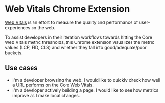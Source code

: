 # Web Vitals Chrome Extension

[Web Vitals](https://web.dev/metrics) is an effort to measure the quality and performance of user-experiences on the web. 

To assist developers in their iteration workflows towards hitting the Core Web Vitals metric thresholds, this Chrome extension visualizes the metric values (LCP, FID, CLS) and whether they fall into good/adequate/poor buckets.

## Use cases

* I'm a developer browsing the web. I would like to quickly check how well a URL performs on the Core Web Vitals. 
* I'm a developer actively building a page. I would like to see how metrics improve as I make local changes. 
